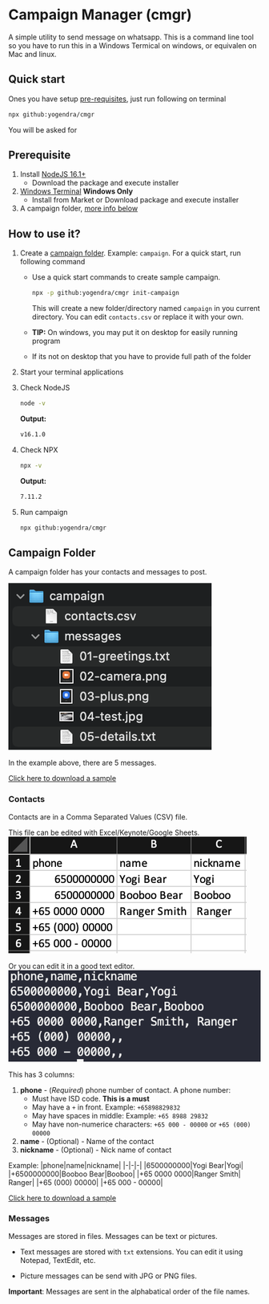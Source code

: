# Campaign Manager (cmgr)

A simple utility to send message on whatsapp. This is a command line tool so you have to run this in a Windows Termical on windows, or equivalen on Mac and linux.

## Quick start

Ones you have setup [pre-requisites](#prerequisites),  just run following on terminal

```bash
npx github:yogendra/cmgr
```
You will be asked for 
## Prerequisite

1. Install [NodeJS 16.1+](https://nodejs.org/en/download/)
    - Download the package and execute installer
1. [Windows Terminal](https://www.microsoft.com/en-sg/p/windows-terminal/9n0dx20hk701?rtc=1&activetab=pivot:overviewtab) **Windows Only**
    - Install from Market or Download package and execute installer
1. A campaign folder, [more info below](#campaign-folder)

## How to use it?

1. Create a [campaign folder](#campaign-folder). Example: `campaign`. For a quick start, run following command

    - Use a quick start commands to create sample campaign.

        ```bash
        npx -p github:yogendra/cmgr init-campaign
        ```

        This will create a new folder/directory named `campaign` in you current directory. You can edit `contacts.csv` or replace it with your own.
    - **TIP:** On windows, you may put it on desktop for easily running program
    - If its not on desktop that you have to provide full path of the folder
1. Start your terminal applications

1. Check NodeJS

    ```bash
    node -v
    ```

    **Output:**

    ```bash
    v16.1.0
    ```

1. Check NPX

    ```bash
    npx -v
    ```

    **Output:**

    ```bash
    7.11.2
    ```

1. Run campaign

    ```bash
    npx github:yogendra/cmgr
    ```

## Campaign Folder

A campaign folder has your contacts and messages to post.

![Campaign Folder](docs/images/campaign-folder.png)

In the example above, there are 5 messages.

[Click here to download a sample](example/campaign.zip)

### Contacts

Contacts are in a Comma Separated Values (CSV) file.

This file can be edited with Excel/Keynote/Google Sheets.
![Contacts CSV in Excel](docs/images/contacts-csv-in-excel.png)

Or you can edit it in a good text editor.
![Contacts CSV in Text](docs/images/contacts-csv-in-text.png)

This has 3 columns:

1. **phone** - (_Required_) phone number of contact. A phone number:
    - Must have ISD code. **This is a must**
    - May have a `+` in front. Example: `+65898829832`
    - May have spaces in middle: Example: `+65 8988 29832`
    - May have non-numerice characters: `+65 000 - 00000` or `+65 (000) 00000`
1. **name** - (Optional) - Name of the contact
1. **nickname** - (Optional) - Nick name of contact

Example:
|phone|name|nickname|
|-|-|-|
|6500000000|Yogi Bear|Yogi|
|+6500000000|Booboo Bear|Booboo|
|+65 0000 0000|Ranger Smith| Ranger|
|+65 (000) 00000|
|+65 000 - 00000|

[Click here to download a sample](example/campaign/contacts.csv)

### Messages

Messages are stored in files. Messages can be text or pictures.

- Text messages are stored with `txt` extensions. You can edit it using Notepad, TextEdit, etc.

- Picture messages can be send with JPG or PNG files.

**Important**: Messages are sent in the alphabatical order of the file names.
